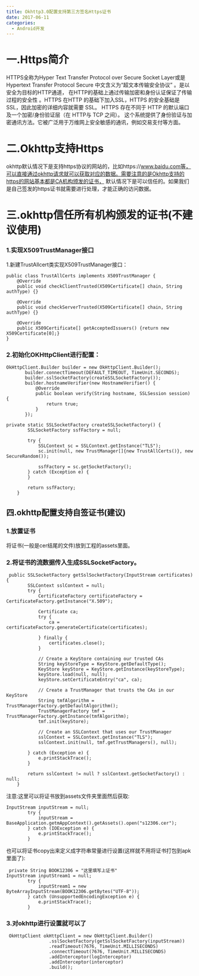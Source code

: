 ```yaml
---
title: Okhttp3.0配置支持第三方签名Https证书
date: 2017-06-11
categories: 
  - Android开发
---
```


# 一.Https简介
HTTPS全称为Hyper Text Transfer Protocol over Secure Socket Layer或是Hypertext Transfer Protocol Secure 中文含义为“超文本传输安全协议” 。是以安全为目标的HTTP通道，
在HTTP的基础上通过传输加密和身份认证保证了传输过程的安全性 。HTTPS 在HTTP 的基础下加入SSL，HTTPS 的安全基础是 SSL，因此加密的详细内容就需要 SSL。 HTTPS 存在不同于 HTTP 的默认端口及一个加密/身份验证层（在 HTTP与 TCP 之间）。
这个系统提供了身份验证与加密通讯方法。它被广泛用于万维网上安全敏感的通讯，例如交易支付等方面。

# 二.Okhttp支持Https
okhttp默认情况下是支持https协议的网站的，比如https://www.baidu.com等，可以直接通过okhttp请求就可以获取对应的数据。需要注意的是Okhttp支持的https的网站基本都是CA机构颁发的证书， 默认情况下是可以信任的。如果我们是自己签发的https证书就需要进行处理，才能正确的访问数据。

# 三.okhttp信任所有机构颁发的证书(不建议使用)
### 1.实现X509TrustManager接口
1.新建TrustAllcert类实现X509TrustManager接口：
```
public class TrustAllCerts implements X509TrustManager {  
    @Override    
    public void checkClientTrusted(X509Certificate[] chain, String authType) {}  
    
    @Override    
    public void checkServerTrusted(X509Certificate[] chain, String authType) {}  
    
    @Override    
    public X509Certificate[] getAcceptedIssuers() {return new X509Certificate[0];}    
}    
```
### 2.初始化OKHttpClient进行配置：
```
OkHttpClient.Builder builder = new OkHttpClient.Builder();  
       builder.connectTimeout(DEFAULT_TIMEOUT, TimeUnit.SECONDS);  
       builder.sslSocketFactory(createSSLSocketFactory());  
       builder.hostnameVerifier(new HostnameVerifier() {  
           @Override  
           public boolean verify(String hostname, SSLSession session) {  
               return true;  
           }  
       });  

private static SSLSocketFactory createSSLSocketFactory() {  
        SSLSocketFactory ssfFactory = null;  
  
        try {  
            SSLContext sc = SSLContext.getInstance("TLS");  
            sc.init(null, new TrustManager[]{new TrustAllCerts()}, new SecureRandom());  
  
            ssfFactory = sc.getSocketFactory();  
        } catch (Exception e) {  
        }  
  
        return ssfFactory;  
    }  

```

## 四.okhttp配置支持自签证书(建议)
### 1.放置证书
将证书(一般是cer结尾的文件)放到工程的assets里面。
### 2.将证书的流数据传入生成SSLSocketFactory。
```
 public SSLSocketFactory getSslSocketFactory(InputStream certificates) {
        SSLContext sslContext = null;
        try {
            CertificateFactory certificateFactory = CertificateFactory.getInstance("X.509");

            Certificate ca;
            try {
                ca = certificateFactory.generateCertificate(certificates);

            } finally {
                certificates.close();
            }

            // Create a KeyStore containing our trusted CAs
            String keyStoreType = KeyStore.getDefaultType();
            KeyStore keyStore = KeyStore.getInstance(keyStoreType);
            keyStore.load(null, null);
            keyStore.setCertificateEntry("ca", ca);

            // Create a TrustManager that trusts the CAs in our KeyStore
            String tmfAlgorithm = TrustManagerFactory.getDefaultAlgorithm();
            TrustManagerFactory tmf = TrustManagerFactory.getInstance(tmfAlgorithm);
            tmf.init(keyStore);

            // Create an SSLContext that uses our TrustManager
            sslContext = SSLContext.getInstance("TLS");
            sslContext.init(null, tmf.getTrustManagers(), null);

        } catch (Exception e) {
            e.printStackTrace();
        }

        return sslContext != null ? sslContext.getSocketFactory() : null;
    }
```   
注意:这里可以将证书放到assets文件夹里面然后获取:
```
InputStream inputStream = null;
        try {
            inputStream = BaseApplication.getmAppContext().getAssets().open("s12306.cer");
        } catch (IOException e) {
            e.printStackTrace();
        }
```
也可以将证书copy出来定义成字符串常量进行设置(这样就不用将证书打包到apk里面了):
```
 private String BOOK12306 = "这里填写上证书"
InputStream inputStream1 = null;
        try {
            inputStream1 = new ByteArrayInputStream(BOOK12306.getBytes("UTF-8"));
        } catch (UnsupportedEncodingException e) {
            e.printStackTrace();
        }
```
### 3.对okhttp进行设置就可以了
```
 OkHttpClient okHttpClient = new OkHttpClient.Builder()
                .sslSocketFactory(getSslSocketFactory(inputStream))
                .readTimeout(7676, TimeUnit.MILLISECONDS)
                .connectTimeout(7676, TimeUnit.MILLISECONDS)
                .addInterceptor(logInterceptor)
                .addInterceptor(interceptor)
                .build();
```